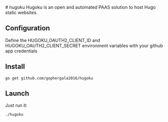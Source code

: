 # hugoku
Hugoku is an open and automated PAAS solution to host Hugo static websites.

## Configuration
Define the HUGOKU_OAUTH2_CLIENT_ID and HUGOKU_OAUTH2_CLIENT_SECRET environment variables with your github app credentials 

## Install
    go get github.com/gophergala2016/hugoku

## Launch
Just run it:

    ./hugoku 
